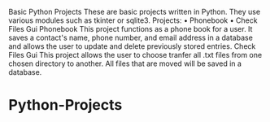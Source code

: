 Basic Python Projects
These are basic projects written in Python. They use various modules such as tkinter or sqlite3.
Projects:
• Phonebook
• Check Files Gui
Phonebook
This project functions as a phone book for a user. It saves a contact's name, phone number, and
email address in a database and allows the user to update and delete previously stored entries.
Check Files Gui
This project allows the user to choose tranfer all .txt files from one chosen directory to another.
All files that are moved will be saved in a database.

# Python-Projects